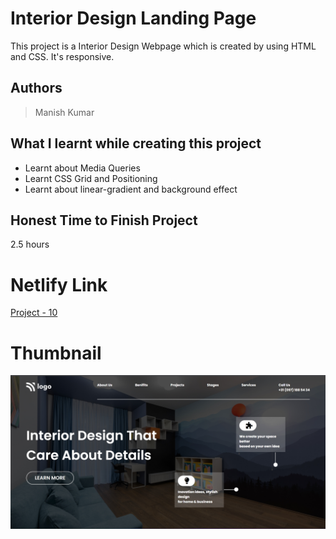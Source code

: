 
# Interior Design Landing Page

This project is a Interior Design Webpage which is created by using HTML and CSS. It's responsive.





## Authors

 >Manish Kumar


## What I learnt while creating this project

- Learnt about Media Queries
- Learnt CSS Grid and Positioning
- Learnt about linear-gradient and background effect



## Honest Time to Finish Project

2.5 hours



# Netlify Link

[Project - 10](https://project-mk-10.netlify.app/)

# Thumbnail

![thumbnail_pic](thumbnail.jpg)
